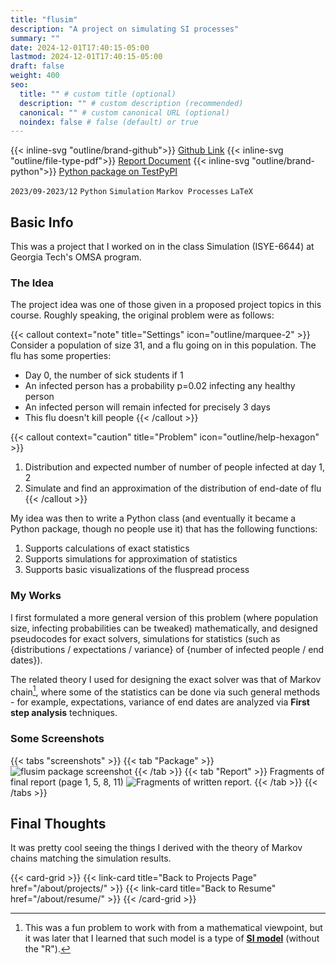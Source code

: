 ```yaml
---
title: "flusim"
description: "A project on simulating SI processes"
summary: ""
date: 2024-12-01T17:40:15-05:00
lastmod: 2024-12-01T17:40:15-05:00
draft: false
weight: 400
seo:
  title: "" # custom title (optional)
  description: "" # custom description (recommended)
  canonical: "" # custom canonical URL (optional)
  noindex: false # false (default) or true
---
```


{{< inline-svg "outline/brand-github">}} [Github Link](https://github.com/ZebraAlgebra/flusim) {{< inline-svg "outline/file-type-pdf">}} [Report Document](https://drive.google.com/file/d/10dRa2x0HmtnD7IlcfjxcTbAtfH_nD8Qa/view?usp=sharing) {{< inline-svg "outline/brand-python">}} [Python package on TestPyPI](https://test.pypi.org/project/flusim/)

`2023/09-2023/12` `Python` `Simulation` `Markov Processes` `LaTeX`

## Basic Info

This was a project that I worked on in the class Simulation (ISYE-6644) at Georgia Tech's OMSA program.

### The Idea

The project idea was one of those given in a proposed project topics in this course. Roughly speaking, the original problem were as follows:

{{< callout context="note" title="Settings" icon="outline/marquee-2" >}}
Consider a population of size 31, and a flu going on in this population. The flu has some properties:
* Day 0, the number of sick students if 1
* An infected person has a probability p=0.02 infecting any healthy person
* An infected person will remain infected for precisely 3 days
* This flu doesn't kill people
{{< /callout >}}

{{< callout context="caution" title="Problem" icon="outline/help-hexagon" >}}
1. Distribution and expected number of number of people infected at day 1, 2
2. Simulate and find an approximation of the distribution of end-date of flu
{{< /callout >}}

My idea was then to write a Python class (and eventually it became a Python package, though no people use it) that has the following functions:

1. Supports calculations of exact statistics
2. Supports simulations for approximation of statistics
3. Supports basic visualizations of the fluspread process

### My Works

I first formulated a more general version of this problem (where population size, infecting probabilities can be tweaked) mathematically, and designed pseudocodes for exact solvers, simulations for statistics (such as {distributions / expectations / variance} of {number of infected people / end dates}).

The related theory I used for designing the exact solver was that of Markov chain[^1], where some of the statistics can be done via such general methods - for example, expectations, variance of end dates are analyzed via **First step analysis** techniques. 

[^1]: This was a fun problem to work with from a mathematical viewpoint, but it was later that I learned that such model is a type of [**SI model**](https://en.wikipedia.org/wiki/Compartmental_models_in_epidemiology) (without the "R").

### Some Screenshots

{{< tabs "screenshots" >}}
{{< tab "Package" >}}
![flusim package screenshot](images/about/flusim-sc.png)
{{< /tab >}}
{{< tab "Report" >}}
Fragments of final report (page 1, 5, 8, 11)
![Fragments of written report.](images/about/flusim-r.gif)
{{< /tab >}}
{{< /tabs >}}

## Final Thoughts

It was pretty cool seeing the things I derived with the theory of Markov chains matching the simulation results.

{{< card-grid >}}
{{< link-card title="Back to Projects Page" href="/about/projects/" >}}
{{< link-card title="Back to Resume" href="/about/resume/" >}}
{{< /card-grid >}}
